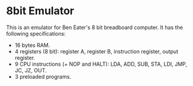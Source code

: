 # 8bit Emulator

This is an emulator for Ben Eater's 8 bit breadboard computer. It has the following specifications:
- 16 bytes RAM.
- 4 registers (8 bit): register A, register B, instruction register, output register.
- 9 CPU instructions (+ NOP and HALT): LDA, ADD, SUB, STA, LDI, JMP, JC, JZ, OUT. 
- 3 preloaded programs.
